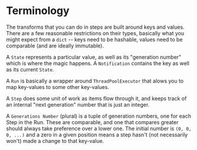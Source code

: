 # Terminology

The transforms that you can do in steps are built around keys and values.
There are a few reasonable restrictions on their types, basically what you
might expect from a `dict` -- keys need to be hashable, values need to be
comparable (and are ideally immutable).

A `State` represents a particular value, as well as its "generation number"
which is where the magic happens.  A `Notification` contains the key as well
as its current `State`.

A `Run` is basically a wrapper around `ThreadPoolExecutor` that alows you to map
key-values to some other key-values.

A `Step` does some unit of work as items flow through it, and keeps track of an
internal "next generation" number that is just an integer.

A `Generations Number` (plural) is a tuple of generation numbers, one for each
Step in the Run.  These are comparable, and one that compares greater should
always take preference over a lower one.  The initial number is `(0, 0, 0, ...)`
and a zero in a given position means a step hasn't (not necessarily won't) made
a change to that key-value.
